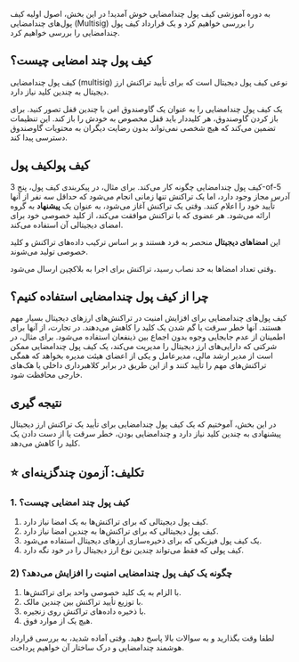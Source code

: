 به دوره آموزشی کیف پول چندامضایی خوش آمدید! در این بخش، اصول اولیه کیف پول‌های چندامضایی (Multisig) را بررسی خواهیم کرد و یک قرارداد کیف پول چندامضایی را بررسی خواهیم کرد.

## کیف پول چند امضایی چیست؟

کیف پول چندامضایی (multisig) نوعی کیف پول دیجیتال است که برای تأیید تراکنش ارز دیجیتال به چندین کلید نیاز دارد.

یک کیف پول چندامضایی را به عنوان یک گاوصندوق امن با چندین قفل تصور کنید. برای باز کردن گاوصندوق، هر کلیددار باید قفل مخصوص به خودش را باز کند. این تنظیمات تضمین می‌کند که هیچ شخصی نمی‌تواند بدون رضایت دیگران به محتویات گاوصندوق دسترسی پیدا کند.

## کیف پولکیف پول

کیف پول چندامضایی چگونه کار می‌کند. برای مثال، در پیکربندی کیف پول، پنج 3-of-5 آدرس مجاز وجود دارد، اما یک تراکنش تنها زمانی انجام می‌شود که حداقل سه نفر از آنها تأیید خود را اعلام کنند. وقتی یک تراکنش آغاز می‌شود، به عنوان یک **پیشنهاد** به گروه ارائه می‌شود. هر عضوی که با تراکنش موافقت می‌کند، از کلید خصوصی خود برای امضای دیجیتالی آن استفاده می‌کند.

این **امضاهای دیجیتال** منحصر به فرد هستند و بر اساس ترکیب داده‌های تراکنش و کلید خصوصی تولید می‌شوند.

وقتی تعداد امضاها به حد نصاب رسید، تراکنش برای اجرا به بلاکچین ارسال می‌شود.

## چرا از کیف پول چندامضایی استفاده کنیم؟

کیف پول‌های چندامضایی برای افزایش امنیت در تراکنش‌های ارزهای دیجیتال بسیار مهم هستند. آنها خطر سرقت یا گم شدن یک کلید را کاهش می‌دهند. در تجارت، از آنها برای اطمینان از عدم جابجایی وجوه بدون اجماع بین ذینفعان استفاده می‌شود. برای مثال، در شرکتی که دارایی‌های ارز دیجیتال را مدیریت می‌کند، یک کیف پول چندامضایی ممکن است از مدیر ارشد مالی، مدیرعامل و یکی از اعضای هیئت مدیره بخواهد که همگی تراکنش‌های مهم را تأیید کنند و از این طریق در برابر کلاهبرداری داخلی یا هک‌های خارجی محافظت شود.

## نتیجه گیری

در این بخش، آموختیم که یک کیف پول چندامضایی برای تأیید یک تراکنش ارز دیجیتال پیشنهادی به چندین کلید نیاز دارد و چندامضایی بودن، خطر سرقت یا از دست دادن یک کلید را کاهش می‌دهد.

## ⭐️ تکلیف: آزمون چندگزینه‌ای

### 1. کیف پول چند امضایی چیست؟

1. کیف پول دیجیتالی که برای تراکنش‌ها به یک امضا نیاز دارد.
2. کیف پول دیجیتالی که برای تراکنش‌ها به چندین امضا نیاز دارد.
3. یک کیف پول فیزیکی که برای ذخیره‌سازی ارزهای دیجیتال استفاده می‌شود.
4. کیف پولی که فقط می‌تواند چندین نوع ارز دیجیتال را در خود نگه دارد.

### 2) چگونه یک کیف پول چندامضایی امنیت را افزایش می‌دهد؟

1. با الزام به یک کلید خصوصی واحد برای تراکنش‌ها.
2. با توزیع تأیید تراکنش بین چندین مالک.
3. با ذخیره داده‌های تراکنش روی زنجیره.
4. هیچ یک از موارد فوق.

لطفا وقت بگذارید و به سوالات بالا پاسخ دهید. وقتی آماده شدید، به بررسی قرارداد هوشمند چندامضایی و درک ساختار آن خواهیم پرداخت.
